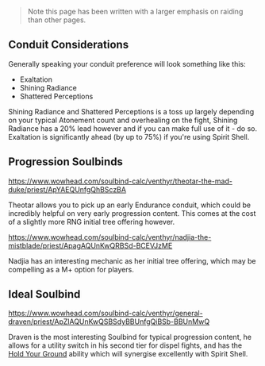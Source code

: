 > Note this page has been written with a larger emphasis on raiding than other pages.

## Conduit Considerations
Generally speaking your conduit preference will look something like this:
* Exaltation
* Shining Radiance
* Shattered Perceptions

Shining Radiance and Shattered Perceptions is a toss up largely depending on your typical Atonement count and overhealing on the fight, Shining Radiance has a 20% lead however and if you can make full use of it - do so. Exaltation is significantly ahead (by up to 75%) if you're using Spirit Shell. 

## Progression Soulbinds
https://www.wowhead.com/soulbind-calc/venthyr/theotar-the-mad-duke/priest/ApYAEQUnfgQhBSczBA

Theotar allows you to pick up an early Endurance conduit, which could be incredibly helpful on very early progression content. This comes at the cost of a slightly more RNG initial tree offering however.

https://www.wowhead.com/soulbind-calc/venthyr/nadjia-the-mistblade/priest/ApagAQUnKwQRBSd-BCEVJzME

Nadjia has an interesting mechanic as her initial tree offering, which may be compelling as a M+ option for players.

## Ideal Soulbind
https://www.wowhead.com/soulbind-calc/venthyr/general-draven/priest/ApZlAQUnKwQSBSdyBBUnfgQiBSb-BBUnMwQ

Draven is the most interesting Soulbind for typical progression content, he allows for a utility switch in his second tier for dispel fights, and has the [Hold Your Ground](https://www.wowhead.com/spell=332754/hold-your-ground) ability which will synergise excellently with Spirit Shell.
